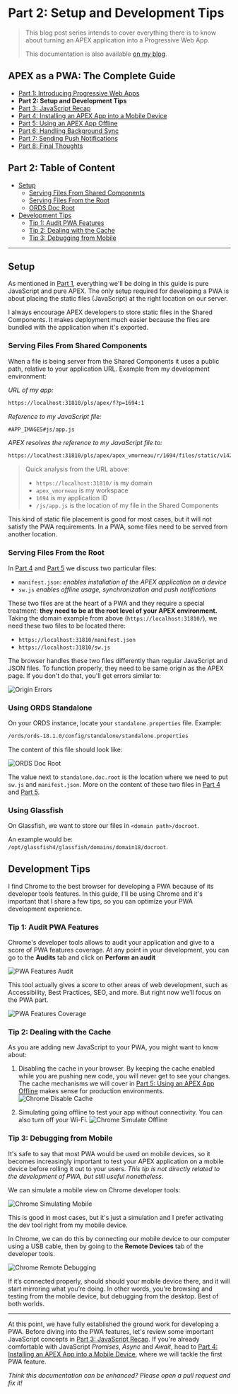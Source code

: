 # Part 2: Setup and Development Tips

> This blog post series intends to cover everything there is to know about turning an APEX application into a Progressive Web App.
>
> This documentation is also available [on my blog](https://vmorneau.me/apex-pwa-part2).

## APEX as a PWA: The Complete Guide

* [Part 1: Introducing Progressive Web Apps](./part1.md)
* **Part 2: Setup and Development Tips**
* [Part 3: JavaScript Recap](./part3.md)
* [Part 4: Installing an APEX App into a Mobile Device](./part4.md)
* [Part 5: Using an APEX App Offline](./part5.md)
* [Part 6: Handling Background Sync](./part6.md)
* [Part 7: Sending Push Notifications](./part7.md)
* [Part 8: Final Thoughts](./part8.md)

## Part 2: Table of Content

* [Setup](#setup)
  * [Serving Files From Shared Components](#serving-files-from-shared-components)
  * [Serving Files From the Root](#serving-files-from-the-root)
  * [ORDS Doc Root](#ords-doc-root)
* [Development Tips](#development-tips)
  * [Tip 1: Audit PWA Features](#tip-1-audit-pwa-features)
  * [Tip 2: Dealing with the Cache](#tip-2-dealing-with-the-cache)
  * [Tip 3: Debugging from Mobile](#tip-3-debugging-from-mobile)

---

## Setup

As mentioned in [Part 1](./part1.md), everything we'll be doing in this guide is pure JavaScript and pure APEX. The only setup required for developing a PWA is about placing the static files (JavaScript) at the right location on our server.

I always encourage APEX developers to store static files in the Shared Components. It makes deployment much easier because the files are bundled with the application when it's exported.

### Serving Files From Shared Components

When a file is being server from the Shared Components it uses a public path, relative to your application URL. Example from my development environment:

_URL of my app:_

```html
https://localhost:31810/pls/apex/f?p=1694:1
```

_Reference to my JavaScript file:_

```html
#APP_IMAGES#js/app.js
```

_APEX resolves the reference to my JavaScript file to:_

```html
https://localhost:31810/pls/apex/apex_vmorneau/r/1694/files/static/v1426/js/app.js
```

> Quick analysis from the URL above:
>
> * `https://localhost:31810/` is my domain
> * `apex_vmorneau` is my workspace
> * `1694` is my application ID
> * `/js/app.js` is the location of my file in the Shared Components

This kind of static file placement is good for most cases, but it will not satisfy the PWA requirements. In a PWA, some files need to be served from another location.

### Serving Files From the Root

In [Part 4](./part4.md) and [Part 5](./part5.md) we discuss two particular files:

* `manifest.json`: _enables installation of the APEX application on a device_
* `sw.js` _enables offline usage, synchronization and push notifications_

These two files are at the heart of a PWA and they require a special treatment: **they need to be at the root level of your APEX environment.** Taking the domain example from above (`https://localhost:31810/`), we need these two files to be located there:

* `https://localhost:31810/manifest.json`
* `https://localhost:31810/sw.js`

The browser handles these two files differently than regular JavaScript and JSON files. To function properly, they need to be same origin as the APEX page. If you don't do that, you'll get errors similar to:

![Origin Errors](./part2-origin.png)

### Using ORDS Standalone

On your ORDS instance, locate your `standalone.properties` file. Example:

```bash
/ords/ords-18.1.0/config/standalone/standalone.properties
```

The content of this file should look like:

![ORDS Doc Root](./part2-doc-root.png)

The value next to `standalone.doc.root` is the location where we need to put `sw.js` and `manifest.json`. More on the content of these two files in [Part 4](./part4.md) and [Part 5](./part5.md).

### Using Glassfish

On Glassfish, we want to store our files in `<domain path>/docroot`.

An example would be: `/opt/glassfish4/glassfish/domains/domain18/docroot`.

## Development Tips

I find Chrome to the best browser for developing a PWA because of its developer tools features. In this guide, I'll be using Chrome and it's important that I share a few tips, so you can optimize your PWA development experience.

### Tip 1: Audit PWA Features

Chrome's developer tools allows to audit your application and give to a score of PWA features coverage. At any point in your development, you can go to the **Audits** tab and click on **Perform an audit**

![PWA Features Audit](./part2-tip1-audit.png)

This tool actually gives a score to other areas of web development, such as Accessibility, Best Practices, SEO, and more. But right now we’ll focus on the PWA part.

![PWA Features Coverage](./part2-tip1-coverage.png)

### Tip 2: Dealing with the Cache

As you are adding new JavaScript to your PWA, you might want to know about:

1. Disabling the cache in your browser. By keeping the cache enabled while you are pushing new code, you will never get to see your changes. The cache mechanisms we will cover in [Part 5: Using an APEX App Offline](./part5.md) makes sense for production environments.
  ![Chrome Disable Cache](./part2-tip2-cache.png)

2. Simulating going offline to test your app without connectivity. You can also turn off your Wi-Fi.
  ![Chrome Simulate Offline](./part2-tip2-offline.png)

### Tip 3: Debugging from Mobile

It's safe to say that most PWA would be used on mobile devices, so it becomes increasingly important to test your APEX application on a mobile device before rolling it out to your users. _This tip is not directly related to the development of PWA, but still useful nonetheless._

We can simulate a mobile view on Chrome developer tools:

![Chrome Simulating Mobile](./part2-tip3-simulate.png)

This is good in most cases, but it's just a simulation and I prefer activating the dev tool right from my mobile device.

In Chrome, we can do this by connecting our mobile device to our computer using a USB cable, then by going to the **Remote Devices** tab of the developer tools.

![Chrome Remote Debugging](./part2-tip3-remote.png)

If it’s connected properly, should should your mobile device there, and it will start mirroring what you’re doing. In other words, you're browsing and testing from the mobile device, but debugging from the desktop. Best of both worlds.

---

At this point, we have fully established the ground work for developing a PWA. Before diving into the PWA features, let's review some important JavaScript concepts in [Part 3: JavaScript Recap](./part3.md). If you're already comfortable with JavaScript _Promises_, _Async_ and _Await_, head to [Part 4: Installing an APEX App into a Mobile Device](./part4.md), where we will tackle the first PWA feature.

_Think this documentation can be enhanced? Please open a pull request and fix it!_
